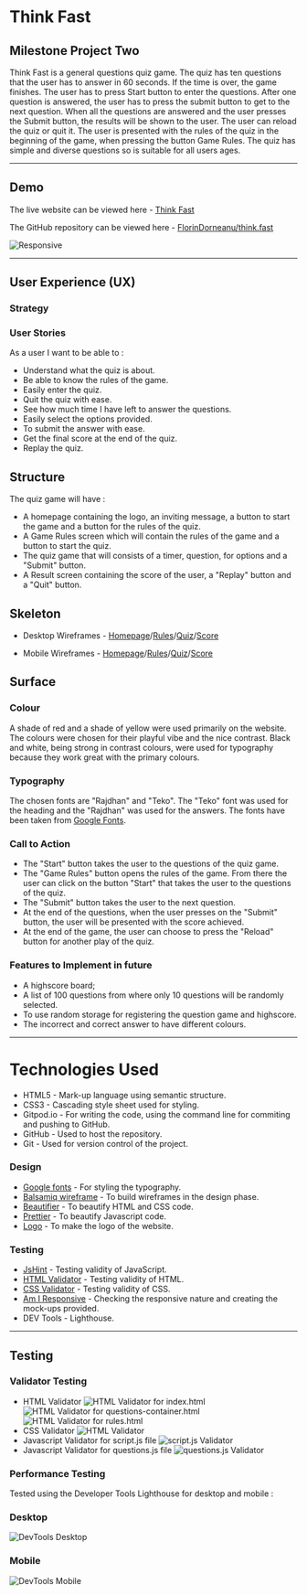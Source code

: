 # Think Fast
## Milestone Project Two

Think Fast is a general questions quiz game. The quiz has ten questions that the user has to answer in 60 seconds. If the time is over, the game finishes. The user has to press Start button to enter the questions. After one question is answered, the user has to press the submit button to get to the next question. When all the questions are answered and the user presses the Submit button, the results will be shown to the user. The user can reload the quiz or quit it. The user is presented with the rules of the quiz in the beginning of the game, when pressing the button Game Rules.
The quiz has simple and diverse questions so is suitable for all users ages.  
***

## Demo 

The live website can be viewed  here - [Think Fast](https://florindorneanu.github.io/think.fast/)

The GitHub repository can be viewed here - [FlorinDorneanu/think.fast](https://github.com/FlorinDorneanu/think.fast)

![Responsive](images-for-readme/am-i-responsive.png)
***
## User Experience (UX)

### Strategy

### User Stories
As a user I want to be able to :
* Understand what the quiz is about.
* Be able to know the rules of the game.
* Easily enter the quiz.
* Quit the quiz with ease.
* See how much time I have left to answer the questions.
* Easily select the options provided.
* To submit the answer with ease.
* Get the final score at the end of the quiz.
* Replay the quiz.

## Structure

The quiz game will have :
* A homepage containing the logo, an inviting message, a button to start the game and a button for the rules of the quiz.
* A Game Rules screen which will contain the rules of the game and a button to start the quiz.
* The quiz game that will consists of a timer, question, for options and a "Submit" button.
* A Result screen containing the score of the user, a "Replay" button and a "Quit" button.

## Skeleton
* Desktop Wireframes - [Homepage](images-for-readme/think.fast-wireframe-homepage-desktop.png)/[Rules](images-for-readme/game-rules-desktop.png)/[Quiz](images-for-readme/quiz-game-desktop.png)/[Score](images-for-readme/score-desktop.png)


* Mobile Wireframes - [Homepage](images-for-readme/think.fast-wireframes-homepage-mobile.png)/[Rules](images-for-readme/game-rules-mobile.png)/[Quiz](images-for-readme/quiz-game-mobile.png)/[Score](images-for-readme/score-mobile.png)

## Surface

### Colour
A shade of red and a shade of yellow were used primarily on the website. The colours were chosen for their playful vibe and the nice contrast. Black and white, being strong in contrast colours, were used for typography because they work great with the primary colours.

### Typography
The chosen fonts are "Rajdhan" and "Teko". The "Teko" font was used for the heading and the "Rajdhan" was used for the answers. The fonts have been taken from [Google Fonts](https://fonts.google.com/).

### Call to Action
* The "Start" button takes the user to the questions of the quiz game.
* The "Game Rules" button opens the rules of the game. From there the user can click on the button "Start" that takes the user to the questions of the quiz.
* The "Submit" button takes the user to the next question.
* At the end of the questions, when the user presses on the "Submit" button, the user will be presented with the score achieved.
* At the end of the game, the user can choose to press the "Reload" button for another play of the quiz.

### Features to Implement in future
* A highscore board;
* A list of 100 questions from where only 10 questions will be randomly selected.
* To use random storage for registering the question game and highscore.
* The incorrect and correct answer to have different colours.
***

# Technologies Used
* HTML5 - Mark-up language using semantic structure.
* CSS3 - Cascading style sheet used for styling.
* Gitpod.io - For writing the code, using the command line for commiting and pushing to GitHub.
* GitHub - Used to host the repository.
* Git - Used for version control of the project.

### Design
* [Google fonts](https://fonts.google.com/) - For styling the typography.
* [Balsamiq wireframe](https://balsamiq.cloud/) - To build wireframes in the design phase.
* [Beautifier](https://beautifier.io) - To beautify HTML and CSS code.
* [Prettier](https://prettier.io/) - To beautify Javascript code.
* [Logo](https://logo.com) - To make the logo of the website.

### Testing
* [JsHint](https://jshint.com) - Testing validity of JavaScript.
* [HTML Validator](https://validator.w3.org/#validate_by_input) - Testing validity of HTML.
* [CSS Validator](https://jigsaw.w3.org/css-validator/) - Testing validity of CSS.
* [Am I Responsive](https://ui.dev/amiresponsive#) - Checking the responsive nature and creating the mock-ups provided.
* DEV Tools - Lighthouse.
***

## Testing

### Validator Testing

* HTML Validator
![HTML Validator for index.html](images-for-readme/html-validator.png)
![HTML Validator for questions-container.html](images-for-readme/html-validator.png)
![HTML Validator for rules.html](images-for-readme/html-validator.png)
* CSS Validator
![HTML Validator](images-for-readme/css-validator.png)
* Javascript Validator for script.js file
![script.js Validator](images-for-readme/script.js-validator.png)
* Javascript Validator for questions.js file
![questions.js Validator](images-for-readme/questions.js-validator.png)

### Performance Testing

Tested using the Developer Tools Lighthouse for desktop and mobile :

### Desktop
![DevTools Desktop](images-for-readme/lighthouse-desktop.png)

### Mobile
![DevTools Mobile](images-for-readme/lighthouse-mobile.png)